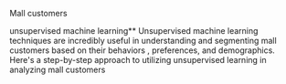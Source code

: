  Mall customers

  unsupervised machine learning**
  Unsupervised machine learning techniques are incredibly useful in understanding and segmenting mall customers based on their behaviors
  , preferences, and demographics. Here's a step-by-step approach to utilizing unsupervised learning in analyzing mall customers
